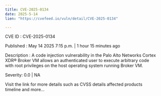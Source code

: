 ```yaml
---
title: CVE-2025-0134
date: 2025-5-14
lien: "https://cvefeed.io/vuln/detail/CVE-2025-0134"

---
```


CVE ID : CVE-2025-0134

Published :  May 14
2025
7:15 p.m. | 1 hour
15 minutes ago

Description : A code injection vulnerability in the Palo Alto Networks Cortex XDR® Broker VM allows an authenticated user to execute arbitrary code with root privileges on the host operating system running Broker VM.

Severity: 0.0 | NA

Visit the link for more details
such as CVSS details
affected products
timeline
and more...
